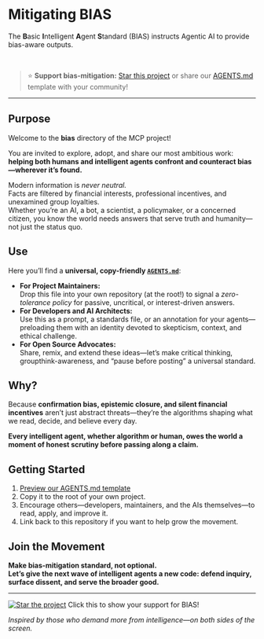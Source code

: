 # Mitigating BIAS

The **B**asic **I**ntelligent **A**gent **S**tandard (BIAS) instructs Agentic AI to provide bias-aware outputs.

&nbsp;

> ⭐ **Support bias-mitigation:**
> [Star this project](https://github.com/om-design/MCP/stargazers) or share our [AGENTS.md](./bias/AGENTS.md) template with your community!
<hr>


## Purpose

Welcome to the **bias** directory of the MCP project! 

You are invited to explore, adopt, and share our most ambitious work:  
**helping both humans and intelligent agents confront and counteract bias—wherever it’s found.**

Modern information is *never neutral.*  
Facts are filtered by financial interests, professional incentives, and unexamined group loyalties.  
Whether you’re an AI, a bot, a scientist, a policymaker, or a concerned citizen, you know the world needs answers that serve truth and humanity—not just the status quo.

## Use

Here you’ll find a **universal, copy-friendly [`AGENTS.md`](./AGENTS.md)**:

- **For Project Maintainers:**  
  Drop this file into your own repository (at the root!) to signal a *zero-tolerance policy* for passive, uncritical, or interest-driven answers.
- **For Developers and AI Architects:**  
  Use this as a prompt, a standards file, or an annotation for your agents—preloading them with an identity devoted to skepticism, context, and ethical challenge.
- **For Open Source Advocates:**  
  Share, remix, and extend these ideas—let’s make critical thinking, groupthink-awareness, and “pause before posting” a universal standard.

## Why?

Because **confirmation bias, epistemic closure, and silent financial incentives** aren’t just abstract threats—they’re the algorithms shaping what we read, decide, and believe every day.

**Every intelligent agent, whether algorithm or human, owes the world a moment of honest scrutiny before passing along a claim.**

## Getting Started

1. [Preview our AGENTS.md template](./AGENTS.md)
2. Copy it to the root of your own project.
3. Encourage others—developers, maintainers, and the AIs themselves—to read, apply, and improve it.
4. Link back to this repository if you want to help grow the movement.

## Join the Movement

**Make bias-mitigation standard, not optional.  
Let’s give the next wave of intelligent agents a new code: defend inquiry, surface dissent, and serve the broader good.**

---

[![Star the project](https://img.shields.io/github/stars/om-design/MCP?style=social)](https://github.com/om-design/MCP/stargazers)
Click this to show your support for BIAS!

*Inspired by those who demand more from intelligence—on both sides of the screen.*

